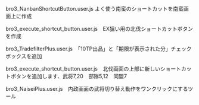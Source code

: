 bro3_NanbanShortcutButton.user.js    よく使う南蛮のショートカットを南蛮画面上に作成

bro3_execute_shortcut_button.user.js　EX狙い用の北伐ショートカットボタンを作成

bro3_TradefilterPlus.user.js　「10TP出品」と「期限が表示された分」チェックボックスを追加

bro3_execute_shortcut_button.user.js　北伐画面の上部に新しいショートカットボタンを追加します、武将7,20　部隊5,12　同盟7

bro3_NaiseiPlus.user.js　内政画面の武将切り替え動作をワンクリックにするツール
